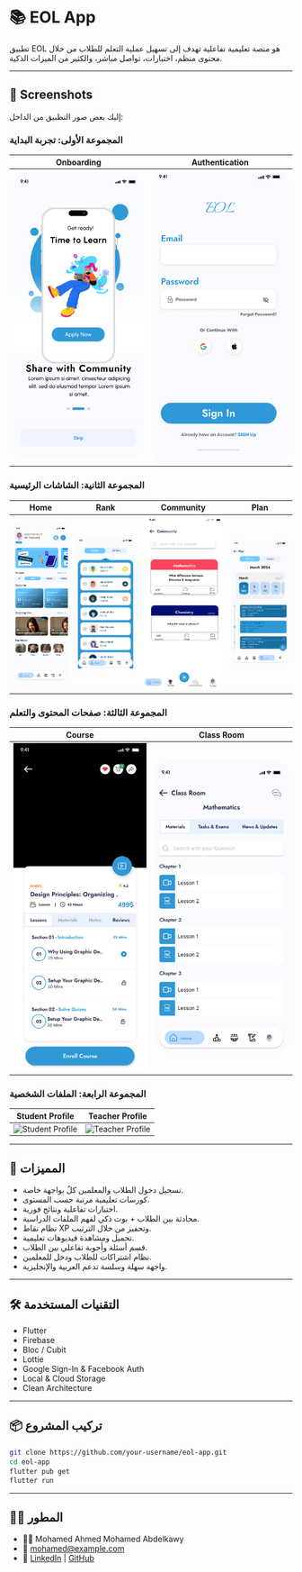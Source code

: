 # 📚 EOL App

تطبيق EOL هو منصة تعليمية تفاعلية تهدف إلى تسهيل عملية التعلم للطلاب من خلال محتوى منظم، اختبارات، تواصل مباشر، والكثير من الميزات الذكية.

---

## 📸 Screenshots

إليك بعض صور التطبيق من الداخل:

### المجموعة الأولى: تجربة البداية
| Onboarding | Authentication |
|------------|----------------|
| ![Onboarding](screenshots/Light_sign_up_step.png) | ![Authentication](screenshots/Android_Compact_3.png) |

### المجموعة الثانية: الشاشات الرئيسية
| Home | Rank | Community | Plan |
|------|------|-----------|------|
| ![Home](screenshots/Home.png) | ![Rank](screenshots/Rank.png) | ![Community](screenshots/Students.png) | ![Plan](screenshots/iPhone_16_Plus_6.png) |

### المجموعة الثالثة: صفحات المحتوى والتعلم
| Course | Class Room |
|--------|-----------|
| ![Courses](screenshots/before_purshase_1.jpg) | ![ClassRoom](screenshots/Class_Room.png) | ![ClassRoom](screenshots/Chatinng_With_Mr_In_class_room.png) | 

### المجموعة الرابعة: الملفات الشخصية
| Student Profile | Teacher Profile |
|----------------|-----------------|
| ![Student Profile](screenshots/student_profile.png) | ![Teacher Profile](screenshots/teacher_profile.png) |


---

## 🚀 المميزات

- تسجيل دخول الطلاب والمعلمين كلٌ بواجهة خاصة.
- كورسات تعليمية مرتبة حسب المستوى.
- اختبارات تفاعلية ونتائج فورية.
- محادثة بين الطلاب + بوت ذكي لفهم الملفات الدراسية.
- نظام نقاط XP وتحفيز من خلال الترتيب.
- تحميل ومشاهدة فيديوهات تعليمية.
- قسم أسئلة وأجوبة تفاعلي بين الطلاب.
- نظام اشتراكات للطلاب ودخل للمعلمين.
- واجهة سهلة وسلسة تدعم العربية والإنجليزية.

---

## 🛠️ التقنيات المستخدمة

- Flutter
- Firebase
- Bloc / Cubit
- Lottie
- Google Sign-In & Facebook Auth
- Local & Cloud Storage
- Clean Architecture

---

## 📦 تركيب المشروع

```bash
git clone https://github.com/your-username/eol-app.git
cd eol-app
flutter pub get
flutter run
```

---

## 🧑‍💻 المطور

- 👨‍💻 Mohamed Ahmed Mohamed Abdelkawy  
- 📧 mohamed@example.com  
- 💼 [LinkedIn](https://www.linkedin.com/in/yourprofile) | [GitHub](https://github.com/your-username)
